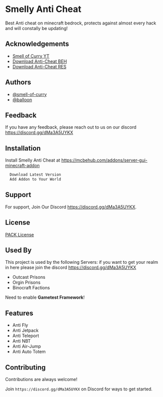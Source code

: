 
# Smelly Anti Cheat

Best Anti cheat on minecraft bedrock, protects against almost every hack and will constally be updating!


## Acknowledgements

 - [Smell of Curry YT](https://www.youtube.com/c/SmellofCurry)
 - [Download Anti-Cheat BEH](https://link-to.net/214841/smellyanticheatmcpack)
 - [Download Anti-Cheat RES](https://file-link.net/214841/resmcpack)

  
## Authors

- [@smell-of-curry](https://github.com/smell-of-curry)
- [@balloon](https://github.com/balloon)

  
## Feedback

If you have any feedback, please reach out to us on our discord https://discord.gg/dMa3A5UYKX

  
## Installation

Install Smelly Anti Cheat at https://mcbehub.com/addons/server-gui-minecraft-addon

```bash
  Download Latest Version
  Add Addon to Your World
```
        
## Support

For support, Join Our Discord https://discord.gg/dMa3A5UYKX.

  
## License

[PACK License](License.md)

  
## Used By

This project is used by the following Servers:
if you want to get your realm in here please join the discord https://discord.gg/dMa3A5UYKX

- Outcast Prisons
- Orgin Prisons
- Binocraft Factions

Need to enable **Gametest Framework**!
  
## Features

- Anti Fly 
- Anti Jetpack
- Anti Teleport
- Anti NBT
- Anti Air-Jump
- Anti Auto Totem
  
## Contributing

Contributions are always welcome!  

Join `https://discord.gg/dMa3A5UYKX` on Discord for ways to get started.

  
